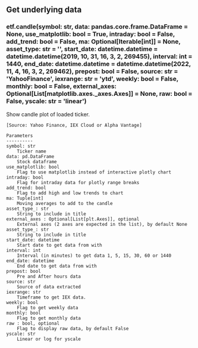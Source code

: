 ## Get underlying data 
### etf.candle(symbol: str, data: pandas.core.frame.DataFrame = None, use_matplotlib: bool = True, intraday: bool = False, add_trend: bool = False, ma: Optional[Iterable[int]] = None, asset_type: str = '', start_date: datetime.datetime = datetime.datetime(2019, 10, 31, 16, 3, 2, 269455), interval: int = 1440, end_date: datetime.datetime = datetime.datetime(2022, 11, 4, 16, 3, 2, 269462), prepost: bool = False, source: str = 'YahooFinance', iexrange: str = 'ytd', weekly: bool = False, monthly: bool = False, external_axes: Optional[List[matplotlib.axes._axes.Axes]] = None, raw: bool = False, yscale: str = 'linear')

Show candle plot of loaded ticker.

    [Source: Yahoo Finance, IEX Cloud or Alpha Vantage]

    Parameters
    ----------
    symbol: str
        Ticker name
    data: pd.DataFrame
        Stock dataframe
    use_matplotlib: bool
        Flag to use matplotlib instead of interactive plotly chart
    intraday: bool
        Flag for intraday data for plotly range breaks
    add_trend: bool
        Flag to add high and low trends to chart
    ma: Tuple[int]
        Moving averages to add to the candle
    asset_type_: str
        String to include in title
    external_axes : Optional[List[plt.Axes]], optional
        External axes (2 axes are expected in the list), by default None
    asset_type_: str
        String to include in title
    start_date: datetime
        Start date to get data from with
    interval: int
        Interval (in minutes) to get data 1, 5, 15, 30, 60 or 1440
    end_date: datetime
        End date to get data from with
    prepost: bool
        Pre and After hours data
    source: str
        Source of data extracted
    iexrange: str
        Timeframe to get IEX data.
    weekly: bool
        Flag to get weekly data
    monthly: bool
        Flag to get monthly data
    raw : bool, optional
        Flag to display raw data, by default False
    yscale: str
        Linear or log for yscale
